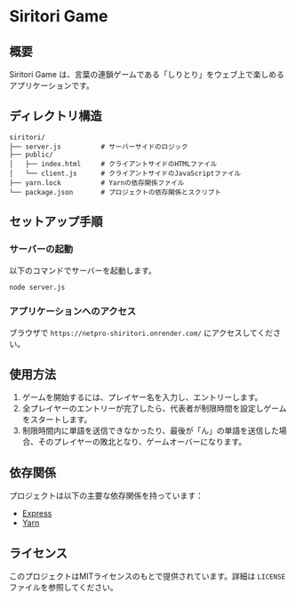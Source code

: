 # Siritori Game

## 概要
Siritori Game は、言葉の連鎖ゲームである「しりとり」をウェブ上で楽しめるアプリケーションです。

## ディレクトリ構造
```
siritori/
├── server.js          # サーバーサイドのロジック
├── public/
│   ├── index.html     # クライアントサイドのHTMLファイル
│   └── client.js      # クライアントサイドのJavaScriptファイル
├── yarn.lock          # Yarnの依存関係ファイル
└── package.json       # プロジェクトの依存関係とスクリプト
```

## セットアップ手順
### サーバーの起動
以下のコマンドでサーバーを起動します。

```bash
node server.js
```

### アプリケーションへのアクセス
ブラウザで `https://netpro-shiritori.onrender.com/` にアクセスしてください。

## 使用方法
1. ゲームを開始するには、プレイヤー名を入力し、エントリーします。
2. 全プレイヤーのエントリーが完了したら、代表者が制限時間を設定しゲームをスタートします。
3. 制限時間内に単語を送信できなかったり、最後が「ん」の単語を送信した場合、そのプレイヤーの敗北となり、ゲームオーバーになります。

## 依存関係
プロジェクトは以下の主要な依存関係を持っています：
- [Express](https://expressjs.com/)
- [Yarn](https://yarnpkg.com/)

## ライセンス
このプロジェクトはMITライセンスのもとで提供されています。詳細は `LICENSE` ファイルを参照してください。